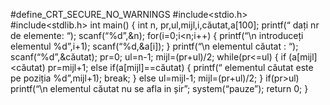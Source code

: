 #define_CRT_SECURE_NO_WARNINGS
#include<stdio.h>
#include<stdlib.h>
int main()
{
int n, pr,ul,mijl,i,căutat,a[100];
printf(“ dați nr de elemente: “);
scanf(“%d”,&n);
for(i=0;i<n;i++)
{
printf(“\n introduceți elementul %d”,i+1);
scanf(“%d,&a[i]);
}
printf(“\n elementul căutat : “);
scanf(“%d”,&căutat);
pr=0;
ul=n-1;
mijl=(pr+ul)/2;
while(pr<=ul)
{
if (a[mijl]<căutat)
pr=mijl+1;
else
 if(a[mijl]==căutat)
{ printf(“ elementul căutat este pe poziția %d”,mijl+1);
break;
}
else
ul=mijl-1;
mijl=(pr+ul)/2;
}
if(pr>ul)
printf(“\n elementul căutat nu se afla in șir”;
system(“pauze”);
return 0;
}
